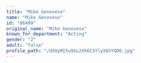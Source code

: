 ```yaml
---
title: "Mike Genovese"
name: "Mike Genovese"
id: "86499"
original_name: "Mike Genovese"
known_for_department: "Acting"
gender: "2"
adult: "false"
profile_path: "/dXUyMI5u9kL2Xh6C3YlyX6VYQD6.jpg"
---
```

